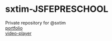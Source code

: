 # sxtim-JSFEPRESCHOOL
Private repository for @sxtim    
[portfolio](https://rolling-scopes-school.github.io/sxtim-JSFEPRESCHOOL/portfolio/)   
[video-player](https://rolling-scopes-school.github.io/sxtim-JSFEPRESCHOOL/portfolio/#section-video)
